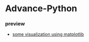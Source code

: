 # Advance-Python

### preview

- [some visualization using matplotlib](https://github.com/shiningflash/advanced-python/tree/main/Matplotlib)
